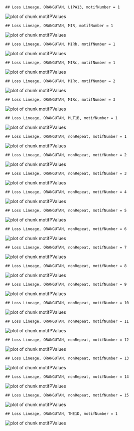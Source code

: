 

```
## Loss Lineage, ORANGUTAN, L1PA13, motifNumber = 1
```

![plot of chunk motifPValues](figure/motifPValues-1.png) 

```
## Loss Lineage, ORANGUTAN, MIR, motifNumber = 1
```

![plot of chunk motifPValues](figure/motifPValues-2.png) 

```
## Loss Lineage, ORANGUTAN, MIRb, motifNumber = 1
```

![plot of chunk motifPValues](figure/motifPValues-3.png) 

```
## Loss Lineage, ORANGUTAN, MIRc, motifNumber = 1
```

![plot of chunk motifPValues](figure/motifPValues-4.png) 

```
## Loss Lineage, ORANGUTAN, MIRc, motifNumber = 2
```

![plot of chunk motifPValues](figure/motifPValues-5.png) 

```
## Loss Lineage, ORANGUTAN, MIRc, motifNumber = 3
```

![plot of chunk motifPValues](figure/motifPValues-6.png) 

```
## Loss Lineage, ORANGUTAN, MLT1B, motifNumber = 1
```

![plot of chunk motifPValues](figure/motifPValues-7.png) 

```
## Loss Lineage, ORANGUTAN, nonRepeat, motifNumber = 1
```

![plot of chunk motifPValues](figure/motifPValues-8.png) 

```
## Loss Lineage, ORANGUTAN, nonRepeat, motifNumber = 2
```

![plot of chunk motifPValues](figure/motifPValues-9.png) 

```
## Loss Lineage, ORANGUTAN, nonRepeat, motifNumber = 3
```

![plot of chunk motifPValues](figure/motifPValues-10.png) 

```
## Loss Lineage, ORANGUTAN, nonRepeat, motifNumber = 4
```

![plot of chunk motifPValues](figure/motifPValues-11.png) 

```
## Loss Lineage, ORANGUTAN, nonRepeat, motifNumber = 5
```

![plot of chunk motifPValues](figure/motifPValues-12.png) 

```
## Loss Lineage, ORANGUTAN, nonRepeat, motifNumber = 6
```

![plot of chunk motifPValues](figure/motifPValues-13.png) 

```
## Loss Lineage, ORANGUTAN, nonRepeat, motifNumber = 7
```

![plot of chunk motifPValues](figure/motifPValues-14.png) 

```
## Loss Lineage, ORANGUTAN, nonRepeat, motifNumber = 8
```

![plot of chunk motifPValues](figure/motifPValues-15.png) 

```
## Loss Lineage, ORANGUTAN, nonRepeat, motifNumber = 9
```

![plot of chunk motifPValues](figure/motifPValues-16.png) 

```
## Loss Lineage, ORANGUTAN, nonRepeat, motifNumber = 10
```

![plot of chunk motifPValues](figure/motifPValues-17.png) 

```
## Loss Lineage, ORANGUTAN, nonRepeat, motifNumber = 11
```

![plot of chunk motifPValues](figure/motifPValues-18.png) 

```
## Loss Lineage, ORANGUTAN, nonRepeat, motifNumber = 12
```

![plot of chunk motifPValues](figure/motifPValues-19.png) 

```
## Loss Lineage, ORANGUTAN, nonRepeat, motifNumber = 13
```

![plot of chunk motifPValues](figure/motifPValues-20.png) 

```
## Loss Lineage, ORANGUTAN, nonRepeat, motifNumber = 14
```

![plot of chunk motifPValues](figure/motifPValues-21.png) 

```
## Loss Lineage, ORANGUTAN, nonRepeat, motifNumber = 15
```

![plot of chunk motifPValues](figure/motifPValues-22.png) 

```
## Loss Lineage, ORANGUTAN, THE1D, motifNumber = 1
```

![plot of chunk motifPValues](figure/motifPValues-23.png) 
  
